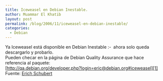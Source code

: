 ```yaml
---
title: Iceweasel en Debian Inestable.
author: Muammar El Khatib
layout: post
permalink: /blog/2006/11/iceweasel-en-debian-inestable/
categories:
  - Debian
---
```

Ya Iceweasel está disponible en Debian Inestable <img src="http://muammar.me/blog/wp-includes/images/smilies/simple-smile.png" alt=":-)" class="wp-smiley" style="height: 1em; max-height: 1em;" /> ahora solo queda descargarlo y probarlo.  
Pueden checar en la página de Debian Quality Assurance que hace referencia al paquete:  
[http://qa.debian.org/developer.php?login=eric@debian.org#iceweasel][1]  
Fuente: [Erich Schubert][2]

 [1]: http://qa.debian.org/developer.php?login=eric@debian.org#iceweasel "iceweasel"
 [2]: http://blog.drinsama.de/erich/en/linux/2006112101-iceweasel-is-the-latest-firefox